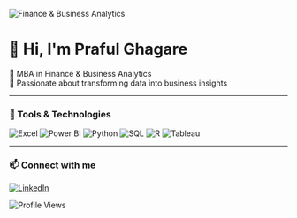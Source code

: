 ![Finance & Business Analytics](https://cdn.pixabay.com/photo/2018/01/18/07/00/analytics-3088958_1280.jpg)

# 👋 Hi, I'm Praful Ghagare  
🎯 MBA in Finance & Business Analytics  
💼 Passionate about transforming data into business insights  

---

### 🚀 Tools & Technologies

![Excel](https://img.icons8.com/color/48/000000/microsoft-excel-2019--v1.png)
![Power BI](https://img.icons8.com/color/48/000000/power-bi.png)
![Python](https://img.icons8.com/fluency/48/000000/python.png)
![SQL](https://img.icons8.com/color/48/000000/mysql-logo.png)
![R](https://img.icons8.com/color/48/000000/r-project.png)
![Tableau](https://img.icons8.com/color/48/000000/tableau-software.png)

---

### 📫 Connect with me  
[![LinkedIn](https://img.shields.io/badge/LinkedIn-blue?logo=linkedin&style=for-the-badge)](https://www.linkedin.com/in/prafulghagare123/)

![Profile Views](https://komarev.com/ghpvc/?username=prafulghagare&color=blue)
